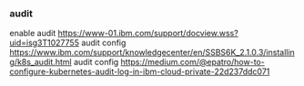 ### audit

enable audit	https://www-01.ibm.com/support/docview.wss?uid=isg3T1027755
audit config	https://www.ibm.com/support/knowledgecenter/en/SSBS6K_2.1.0.3/installing/k8s_audit.html
audit config	https://medium.com/@epatro/how-to-configure-kubernetes-audit-log-in-ibm-cloud-private-22d237ddc071